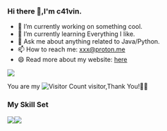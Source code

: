 ### Hi there 👋,I'm c41vin.

- 🔭 I’m currently working on something cool.
- 🌱 I’m currently learning Everything I like.
- 💬 Ask me about anything related to Java/Python.
- 📫 How to reach me: xxx@proton.me
- 😄 Read more about my website: [here](https://google.com)

![](https://github-readme-stats.vercel.app/api?username=c41vin&show_icons=true&theme=transparent)

You are my ![Visitor Count](https://profile-counter.glitch.me/c41vin/count.svg) visitor,Thank You!🍓🍓

### My Skill Set

![](https://img.shields.io/badge/Java-ED8B00?style=for-the-badge&logo=openjdk&logoColor=white)![](https://img.shields.io/badge/Python-3776AB?style=for-the-badge&logo=python&logoColor=white)

